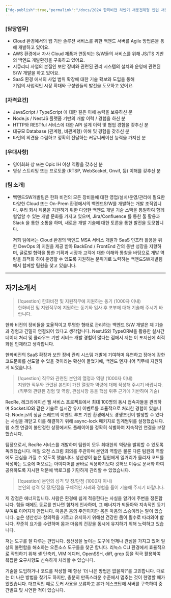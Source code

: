 ```yaml
---
{"dg-publish":true,"permalink":"/docs/2024 한화비전 하반기 채용전제형 인턴 채용 - 백엔드 엔지니어/","title":"2024 한화비전 하반기 채용전제형 인턴 채용 - 백엔드 엔지니어"}
---
```



### [담당업무]

- Cloud 환경에서의 웹 기반 솔루션 서비스를 위한 백엔드 서버를 Agile 방법론을 통해 개발하고 있어요.
- AWS 환경에서 자사 Cloud 제품과 연동되는 S/W들의 서비스를 위해 JS/TS 기반의 백엔드 개발환경을 구축하고 있어요.
- 시큐리티 사업의 본질인 보안 장비와 관련된 관리 시스템의 설치와 운영에 관련된 S/W 개발을 하고 있어요.
- SaaS 환경 에서의 사업 범위 확장에 대한 기술 확보와 도입을 통해  
    기업의 사업적인 시장 확대와 구성원들의 발전을 도모하고 있어요.

### [자격요건]

- JavaScript / TypeScript 에 대한 깊은 이해 능력을 보유하신 분
- Node.js / NestJS 플랫폼 기반의 개발 이력 / 경험을 하신 분
- HTTP와 RESTful 서비스에 대한 API 설계 이력 및 협업 경험을 갖추신 분
- 대규모 Database (관계형, 비관계형) 이해 및 경험을 갖추신 분
- 타인의 의견을 수렴하고 정확히 전달하는 커뮤니케이션 능력을 가지신 분

### [우대사항]

- 영어회화 상 또는 Opic IH 이상 역량을 갖추신 분
- 영상 스트리밍 또는 프로토콜 (RTSP, WebSocket, Onvif, 등) 이해를 갖추신 분

### [팀 소개]

- 백엔드SW개발팀은 한화 비전의 모든 장비들에 대한 영업/설치/운영/관리에 필요한 다양한 Cloud 또는 On-Prem 환경에서의 백엔드S/W를 개발하는 개발 조직입니다. 우리 회사 제품을 지원하기 위한 다양한 백엔드 개발 기술 스택을 통일하여 함께 협업할 수 있는 개발 문화를 가지고 있으며, Jira/Confluence 를 통한 툴 활용과 Slack 을 통한 소통을 하며, 새로운 개발 기술에 대한 토론을 통한 발전을 도모합니다.  
      
    저희 팀에서는 Cloud 환경의 백엔드 MSA 서비스 개발과 SaaS 인프라 활용을 위한 DevOps 의 지원을 제공 받아 BackEnd / FrontEnd 간의 동반 성장을 지향하며, 글로벌 협력을 통한 기획과 시장과 고객에 대한 이해와 통찰을 바탕으로 개발 역량을 최적화 하여 운영할 수 있도록 지원하는 분위기로 노력하는 백엔드SW개발팀에서 함께할 팀원을 찾고 있습니다.

---

## 자기소개서

> [!question] 한화비전 및 지원직무에 지원하는 동기 (1000자 이내)  
> 한화비전 및 지원직무에 지원하는 동기와 입사 후 포부에 대해 기술해 주시기 바랍니다.

한화 비전의 장비들을 효율적이고 투명한 형태로 관리하는 백엔드 S/W 개발은 제 기술과 경험과 긴밀히 연결되어 있다고 생각합니다. NestJS와 TypeORM을 활용한 실시간 데이터 처리 및 클라우드 기반 서비스 개발 경험이 많다는 점에서 저는 이 포지션에 최적화된 인재라고 생각합니다.

한화비전의 SaaS 확장과 보안 장비 관리 시스템 개발에 기여하며 유연하고 장애에 강한 코드문화를 선도할 수 있을 것이라는 확신이 들었기에, 백엔드 엔지니어 직무에 지원하게 되었습니다.

> [!question] 직무와 관련된 본인의 열정과 역량 (1000자 이내)  
> 지원한 직무와 관련된 본인이 가진 열정과 역량에 대해 작성해 주시기 바랍니다. (직무와 관련된 경험 및 역량, 관심사항 등을 핵심 위주 근거에 기반하여 기술)

RecRe, 레크리에이션 웹 서비스 프로젝트에서 최대 100명의 동시 접속자들을 관리하며 Socket.IO와 같은 기술로 실시간 유저 이벤트를 효율적으로 처리한 경험이 있습니다. Node.js의 싱글 스레드의 이벤트 루프 기반 환경에서도 경쟁조건이 발생할 수 있다는 사실을 깨닫고 이를 해결하기 위해 async-lock 패키지로 임계범위를 설정했습니다. 웹 소켓 연결이 불안정한 상황에서도 플레이어를 정확히 식별하여 지속적인 연결을 보장했습니다.

팀장으로서, RecRe 서비스를 개발하며 팀원이 모두 최대한의 역량을 발휘할 수 있도록 독려했습니다. 매일 오전 스크럼 회의를 주관하며 본인의 역할은 물론 다른 팀원의 역할에도 관심을 가질 수 있도록 했습니다. 생산성이 높은 팀원에게 일거리가 몰리자 코드를 작성하는 도중에 떠오르는 아이디어를 곧바로 적용하기보다 깃허브 이슈로 문서화 하여 공유하도록 지시한 덕분에 백로그를 기민하게 관리할 수 있었습니다.

> [!question] 본인의 성격 및 장/단점 (1000자 이내)  
> 본인의 성격 및 장/단점을 구체적인 사례와 경험을 들어 기술해 주시기 바랍니다.

제 강점은 에너지입니다. 사람은 환경에 쉽게 적응한다는 사실을 알기에 주변을 정돈합니다. 힘들 때에도 동료를 만나면 힘차게 인사하며, 그 에너지가 되돌아와 지속적인 동기부여로 이어지게 만듭니다. 마음은 몸의 주인이지만 몸은 마음의 스승이라는 말이 있습니다. 높은 생산성과 창의력을 기르고 유지하기 위해선 건강한 몸이 필수로 따라와야 합니다. 꾸준히 요가를 수련하며 몸과 마음의 건강을 동시에 유지하기 위해 노력하고 있습니다.

저는 도구를 잘 다루는 편입니다. 생산성을 높이는 도구에 언제나 관심을 가지고 있어 일상의 불편함을 해소하는 오픈소스 도구들을 찾곤 합니다. 리눅스 CLI 환경에서 효율적으로 작업하기 위해 셸 단축키, VIM 에디터, OpenSSH, diff, grep 등을 적극 활용하여 복잡한 요구사항도 신속하게 처리할 수 있습니다.

기술을 도입하거나 코드를 작성할 때 항상 '더 나은 방법은 없을까?'를 고민합니다. 때로는 더 나은 방법을 찾기도 하지만, 충분히 만족스러운 수준에서 멈추는 것이 현명할 때가 있었습니다. 대표적인 예로 도커 사용을 보류하고 본가 데스크탑에 서버를 구축하여 중간발표 및 시연한 적이 있습니다.
